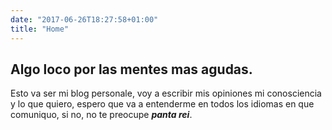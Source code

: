 ```yaml
---
date: "2017-06-26T18:27:58+01:00"
title: "Home"
---
```


Algo loco por las mentes mas agudas.
---------------


Esto va ser  mi blog personale, voy a escribir mis opiniones mi conosciencia y lo que quiero, espero que va a entenderme en todos los idiomas en que comuniquo,
 si no, no te preocupe <em><strong>panta rei</strong></em>.

